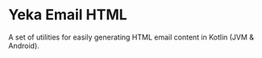 # Yeka Email HTML

A set of utilities for easily generating HTML email content in Kotlin (JVM & Android).
